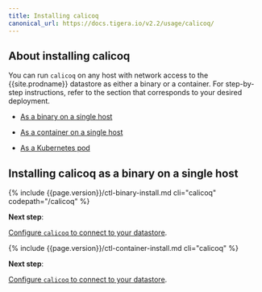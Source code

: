 ```yaml
---
title: Installing calicoq
canonical_url: https://docs.tigera.io/v2.2/usage/calicoq/
---
```


## About installing calicoq

You can run `calicoq` on any host with network access to the
{{site.prodname}} datastore as either a binary or a container.
For step-by-step instructions, refer to the section that
corresponds to your desired deployment.

- [As a binary on a single host](#installing-calicoq-as-a-binary-on-a-single-host)

- [As a container on a single host](#installing-calicoq-as-a-container-on-a-single-host)

- [As a Kubernetes pod](#installing-calicoq-as-a-kubernetes-pod)


## Installing calicoq as a binary on a single host

{% include {{page.version}}/ctl-binary-install.md cli="calicoq" codepath="/calicoq" %}

**Next step**:

[Configure `calicoq` to connect to your datastore](/{{page.version}}/usage/calicoq/configure/).


{% include {{page.version}}/ctl-container-install.md cli="calicoq" %}

**Next step**:

[Configure `calicoq` to connect to your datastore](/{{page.version}}/usage/calicoq/configure/).


